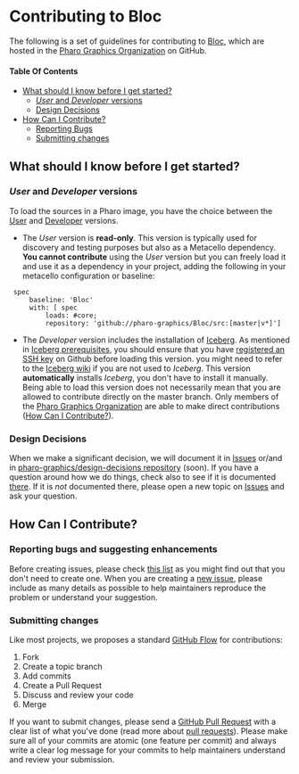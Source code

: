 # Contributing to Bloc

The following is a set of guidelines for contributing to [Bloc](https://github.com/pharo-graphics/Bloc), which are hosted in the [Pharo Graphics Organization](https://github.com/pharo-graphics) on GitHub.

#### Table Of Contents
* [What should I know before I get started?](#what-should-i-know-before-i-get-started)
  * [*User* and *Developer* versions](#user-and-developer-versions)
  * [Design Decisions](#design-decisions)
* [How Can I Contribute?](#how-can-i-contribute)
  * [Reporting Bugs](#reporting-bugs-and-suggesting-enhancements)
  * [Submitting changes](#submitting-changes)

## What should I know before I get started?

### *User* and *Developer* versions

To load the sources in a Pharo image, you have the choice between the [User]() and [Developer]() versions. 

- The *User* version is **read-only**. This version is typically used for discovery and testing purposes but also as a Metacello dependency.  **You cannot contribute** using the *User* version but you can freely load it and use it as a dependency in your project, adding the following in your metacello configuration or baseline:

```smalltalk
 spec 
	 baseline: 'Bloc' 
	 with: [ spec 
		 loads: #core;
		 repository: 'github://pharo-graphics/Bloc/src:[master|v*]']
```

- The *Developer* version includes the installation of [Iceberg](https://github.com/npasserini/iceberg). As mentioned in [Iceberg prerequisites](https://github.com/npasserini/iceberg#prerequisites), you should ensure that you have  [registered an SSH key](https://help.github.com/articles/generating-an-ssh-key/) on Github before loading this version.   you might need to refer to the [Iceberg wiki](https://github.com/npasserini/iceberg/wiki) if you are not used to *Iceberg*. This version **automatically** installs *Iceberg*, you don't have to install it manually.
Being able to load this version does not necessarily mean that you are allowed to contribute directly on the master branch. Only members of the [Pharo Graphics Organization](https://github.com/orgs/pharo-graphics/people) are able to make direct contributions ([How Can I Contribute?](#how-can-i-contribute)).
  

### Design Decisions

When we make a significant decision, we will document it in [Issues](https://github.com/issues?q=is%3Aissue+user%3Apharo-graphics+sort%3Acomments-desc) or/and in [pharo-graphics/design-decisions repository](https://github.com/pharo-graphics/design-decisions) (soon). If you have a question around how we do things, check also to see if it is documented [there](https://github.com/pharo-graphics/Bloc/wiki). If it is *not* documented there, please open a new topic on [Issues](https://github.com/pharo-graphics/Bloc/issues) and ask your question.


## How Can I Contribute?

### Reporting bugs and suggesting enhancements

Before creating issues, please check [this list](https://github.com/issues?q=is%3Aissue+user%3Apharo-graphics+sort%3Acomments-desc) as you might find out that you don't need to create one. When you are creating a [new issue](https://github.com/pharo-graphics/Bloc/issues/new), please include as many details as possible to help maintainers reproduce the problem or understand your suggestion.


### Submitting changes

Like most projects, we proposes a standard [GitHub Flow](https://guides.github.com/introduction/flow/index.html) for contributions:

1. Fork
2. Create a topic branch
3. Add commits
4. Create a Pull Request
5. Discuss and review your code
6. Merge

If you want to submit changes, please send a [GitHub Pull Request](https://github.com/pharo-graphics/Bloc/pull/new/master) with a clear list of what you've done (read more about [pull requests](https://help.github.com/categories/collaborating-with-issues-and-pull-requests/)). Please make sure all of your commits are atomic (one feature per commit) and always write a clear log message for your commits to help maintainers understand and review your submission.
